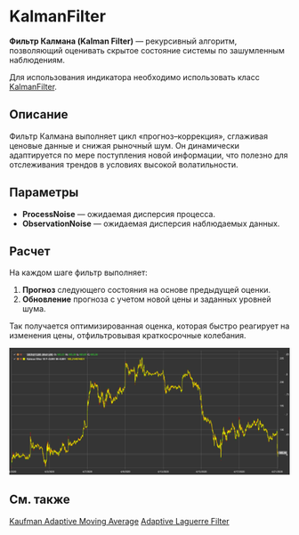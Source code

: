 # KalmanFilter

**Фильтр Калмана (Kalman Filter)** — рекурсивный алгоритм, позволяющий оценивать скрытое состояние системы по зашумленным наблюдениям.

Для использования индикатора необходимо использовать класс [KalmanFilter](xref:StockSharp.Algo.Indicators.KalmanFilter).

## Описание

Фильтр Калмана выполняет цикл «прогноз–коррекция», сглаживая ценовые данные и снижая рыночный шум. Он динамически адаптируется по мере поступления новой информации, что полезно для отслеживания трендов в условиях высокой волатильности.

## Параметры

- **ProcessNoise** — ожидаемая дисперсия процесса.
- **ObservationNoise** — ожидаемая дисперсия наблюдаемых данных.

## Расчет

На каждом шаге фильтр выполняет:
1. **Прогноз** следующего состояния на основе предыдущей оценки.
2. **Обновление** прогноза с учетом новой цены и заданных уровней шума.

Так получается оптимизированная оценка, которая быстро реагирует на изменения цены, отфильтровывая краткосрочные колебания.

![indicator_kalman_filter](../../../../images/indicator_kalman_filter.png)

## См. также

[Kaufman Adaptive Moving Average](kama.md)
[Adaptive Laguerre Filter](adaptive_laguerre_filter.md)
